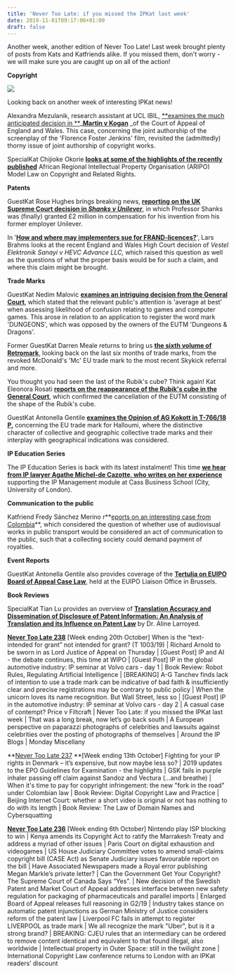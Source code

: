 ```yaml
---
title: 'Never Too Late: if you missed the IPKat last week'
date: 2019-11-01T09:17:00+01:00
draft: false
---
```


Another week, another edition of Never Too Late! Last week brought plenty of posts from Kats and Katfriends alike. If you missed them, don't worry - we will make sure you are caught up on all of the action!  
  
**Copyright**  

[![](https://1.bp.blogspot.com/-GQVV9bXzbEA/XbjBquFxJzI/AAAAAAAAAIQ/EJrQPWPLHuAJHWXFvDNY2aM2hrztFxJIACLcBGAsYHQ/s320/Cat%2Bturning%2Bback.jpg)](https://1.bp.blogspot.com/-GQVV9bXzbEA/XbjBquFxJzI/AAAAAAAAAIQ/EJrQPWPLHuAJHWXFvDNY2aM2hrztFxJIACLcBGAsYHQ/s1600/Cat%2Bturning%2Bback.jpg)

Looking back on another week of interesting IPKat news!

  
Alexandra Mezulanik, research assistant at UCL IBIL, [**examines the much anticipated decision in **](http://ipkitten.blogspot.com/2019/10/guest-post-martin-v-kogan-court-of.html)_[**Martin v Kogan**](http://ipkitten.blogspot.com/2019/10/guest-post-martin-v-kogan-court-of.html) _of the Court of Appeal of England and Wales. This case, concerning the joint authorship of the screenplay of the 'Florence Foster Jenkins' film, revisited the (admittedly) thorny issue of joint authorship of copyright works.  
  
SpecialKat Chijioke Okorie **[looks at some of the highlights of the recently published](http://ipkitten.blogspot.com/2019/10/the-african-regional-intellectual.html)** African Regional Intellectual Property Organisation (ARIPO) Model Law on Copyright and Related Rights.  
  
**Patents**  
  
GuestKat Rose Hughes brings breaking news, [**reporting on the UK Supreme Court decision in _Shanks v Unilever_**](http://ipkitten.blogspot.com/2019/10/breaking-uksc-finds-unilever-is-not-too.html), in which Professor Shanks was (finally) granted £2 million in compensation for his invention from his former employer Unilever.  
  
In '**[How and where may implementers sue for FRAND-licences?](http://ipkitten.blogspot.com/2019/10/how-and-where-may-implementers-sue-for.html)**', Lars Brahms looks at the recent England and Wales High Court decision of _Vestel Elektronik Sanayi v HEVC Advance LLC,_ which raised this question as well as the questions of what the proper basis would be for such a claim, and where this claim might be brought.  
  
**Trade Marks**  
  
GuestKat Nedim Malovic **[examines an intriguing decision from the General Court](http://ipkitten.blogspot.com/2019/10/general-court-says-that-relevant.html)**, which stated that the relevant public's attention is 'average at best' when assessing likelihood of confusion relating to games and computer games. This arose in relation to an application to register the word mark 'DUNGEONS', which was opposed by the owners of the EUTM 'Dungeons & Dragons'.  
  
Former GuestKat Darren Meale returns to bring us **[the sixth volume of Retromark](http://ipkitten.blogspot.com/2019/10/guest-post-retromark-volume-vi-last-six.html)**, looking back on the last six months of trade marks, from the revoked McDonald's 'Mc' EU trade mark to the most recent Skykick referral and more.  
  
You thought you had seen the last of the Rubik's cube? Think again! Kat Eleonora Rosati **[reports on the reappearance of the Rubik's cube in the General Court](http://ipkitten.blogspot.com/2019/10/general-court-confirms-cancellation-of.html)**, which confirmed the cancellation of the EUTM consisting of the shape of the Rubik's cube.  
  
GuestKat Antonella Gentile **[examines the Opinion of AG Kokott in T-766/18 P,](http://ipkitten.blogspot.com/2019/10/ag-kokott-provides-insights-on.html)** concerning the EU trade mark for Halloumi, where the distinctive character of collective and geographic collective trade marks and their interplay with geographical indications was considered.  
  
**IP Education Series**  
  
The IP Education Series is back with its latest instalment! This time **[we hear from IP lawyer Agathe Michel-de Cazotte, who writes on her experience](http://ipkitten.blogspot.com/2019/10/guest-post-ip-education-series-2.html)** supporting the IP Management module at Cass Business School (City, University of London).  
  
**Communication to the public**  
  
Katfriend Fredy Sánchez Merino r**[eports on an interesting case from Colombia](http://ipkitten.blogspot.com/2019/10/a-twist-with-apologies-to-chubby.html)**, which considered the question of whether use of audiovisual works in public transport would be considered an act of communication to the public, such that a collecting society could demand payment of royalties.  
  
**Event Reports**  
  
GuestKat Antonella Gentile also provides coverage of the **[Tertulia on EUIPO Board of Appeal Case Law](http://ipkitten.blogspot.com/2019/10/event-report-tertulia-on-euipo-boards.html)**, held at the EUIPO Liaison Office in Brussels.  
  
**Book Reviews**  
  
SpecialKat Tian Lu provides an overview of **[Translation Accuracy and Dissemination of Disclosure of Patent Information: An Analysis of Translation and its Influence on Patent Law](http://ipkitten.blogspot.com/2019/10/book-review-translation-accuracy-and_26.html)** by Dr. Aline Larroyed.  
  
  
**[Never Too Late 238](http://ipkitten.blogspot.com/2019/10/never-too-late_27.html?m=1)** \[Week ending 20th October\] When is the “text-intended for grant” not intended for grant? (T 1003/19) | Richard Arnold to be sworn in as Lord Justice of Appeal on Thursday | \[Guest Post\] IP and AI - the debate continues, this time at WIPO | \[Guest Post\] IP in the global automotive industry: IP seminar at Volvo cars - day 1 | Book Review: Robot Rules, Regulating Artificial Intelligence | \[BREAKING\] A-G Tanchev finds lack of intention to use a trade mark can be indicative of bad faith & insufficiently clear and precise registrations may be contrary to public policy | When the unicorn loves its name recognition. But Wall Street, less so | \[Guest Post\] IP in the automotive industry: IP seminar at Volvo cars - day 2 | A casual case of contempt? Price v Filtcraft | Never Too Late: if you missed the IPKat last week | That was a long break, now let’s go back south | A European perspective on paparazzi photographs of celebrities and lawsuits against celebrities over the posting of photographs of themselves | Around the IP Blogs | Monday Miscellany  
  

**[Never Too Late 237](http://ipkitten.blogspot.com/2019/10/never-too-late-if-you-missed-ipkat-last_17.html) **\[Week ending 13th October\] Fighting for your IP rights in Denmark – it’s expensive, but now maybe less so? | 2019 updates to the EPO Guidelines for Examination - the highlights | GSK fails in purple inhaler passing off claim against Sandoz and Vectura (...and breathe) | When it's time to pay for copyright infringement: the new "fork in the road" under Colombian law | Book Review: Digital Copyright Law and Practice | Beijing Internet Court: whether a short video is original or not has nothing to do with its length | Book Review: The Law of Domain Names and Cybersquatting 

  

[**Never Too Late 236**](http://ipkitten.blogspot.com/2019/10/never-too-late-if-you-missed-ipkat-last.html) \[Week ending 6th October\] Nintendo play ISP blocking to win | Kenya amends its Copyright Act to ratify the Marrakesh Treaty and address a myriad of other issues | Paris Court on digital exhaustion and videogames | US House Judiciary Committee votes to amend small-claims copyright bill (CASE Act) as Senate Judiciary issues favourable report on the bill | Have Associated Newspapers made a Royal error publishing Megan Markle’s private letter? | Can the Government Get Your Copyright? The Supreme Court of Canada Says “Yes”. | New decision of the Swedish Patent and Market Court of Appeal addresses interface between new safety regulation for packaging of pharmaceuticals and parallel imports | Enlarged Board of Appeal releases full reasoning in G2/19 | Industry takes stance on automatic patent injunctions as German Ministry of Justice considers reform of the patent law | Liverpool FC fails in attempt to register LIVERPOOL as trade mark | We all recognize the mark "Uber", but is it a strong brand? | BREAKING: CJEU rules that an intermediary can be ordered to remove content identical and equivalent to that found illegal, also worldwide | Intellectual property in Outer Space: still in the twilight zone | International Copyright Law conference returns to London with an IPKat readers’ discount